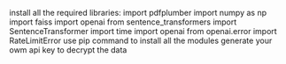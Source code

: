 install all the required libraries:
import pdfplumber
import numpy as np
import faiss
import openai
from sentence_transformers import SentenceTransformer
import time
import openai
from openai.error import RateLimitError
use pip command to install all the modules
generate your owm api key to decrypt the data
